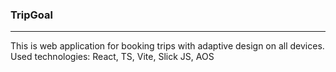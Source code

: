 ### TripGoal

---

This is web application for booking trips with adaptive design on all devices. Used technologies: React, TS, Vite, Slick JS, AOS
